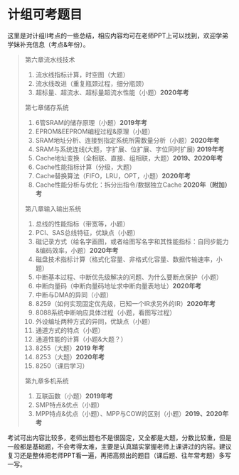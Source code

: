 # 计组可考题目

​		这里是对计组II考点的一些总结，相应内容均可在老师PPT上可以找到，欢迎学弟学妹补充信息（考点&年份）。

> 第六章流水线技术
>
> 1. 流水线指标计算，时空图（大题）
> 2. 流水线改进（重复瓶颈过程，细分瓶颈）
> 3. 超标量、超流水、超标量超流水性能（小题）**2020年考**
>
> 第七章储存系统
>
> 1. 6管SRAM的储存原理（小题）**2019年考**
> 2. EPROM&EEPROM编程过程&原理（小题）
> 3. SRAM地址分析、连接到指定系统所需数量分析（小题）**2020年考**
> 4. SRAM与系统连线(大题，字扩展、位扩展、字位同时扩展) **2019年考**
> 5. Cache地址变换（全相联、直接、组相联，大题）**2019、2020年考**
> 6. Cache性能指标计算（分级，大题）
> 7. Cache替换算法（FIFO，LRU，OPT，小题）**2020年考**
> 8. Cache性能分析与优化：拆分出指令/数据独立Cache **2020年（附加）考**
>
> 第八章输入输出系统
>
> 1. 总线的性能指标（带宽等，小题）
> 2. PCI、SAS总线特征，优缺点（小题）
> 3. 磁记录方式（给名字画图，或者给图写名字和其性能指标：自同步能力&编码效率，小题）**2020年考**
> 4. 磁盘技术指标计算（格式化容量、非格式化容量、数据传输速率，小题）
> 5. 中断基本过程、中断优先级解决的问题、为什么要断点保护（小题）
> 6. 中断向量码（中断向量码地址求中断向量表地址）**2020年考**
> 7. 中断与DMA的异同（小题）
> 8. 8259（如何实现固定优先级，已知一个IR求另外的IR）**2020年考**
> 9. 8088系统中断响应具体过程（小题，看图写过程）
> 10. 外设编址两种方式的异同，优缺点（小题）
> 11. 通道方式的特点（小题）
> 12. 通道性能的计算（小题&大题？）
> 13. 8255（大题）**2019 年考**
> 14. 8253（大题）**2020年考**
> 15. 8250（课后学习）
>
> 第九章多机系统
>
> 1. 互联函数（小题）**2019年考**
> 2. SMP特点&优点（小题）
> 3. MPP特点&优点（小题）、MPP与COW的区别（小题）**2019、2020年考**

​	考试可出内容比较多，老师出题也不是很固定，又全都是大题，分数比较重，但是一般都是基础题，不会考得太难，主要是认真踏实掌握老师上课讲过的内容。建议复习还是整体把老师PPT看一遍，再把高频出的题目（课后题、往年常考题）多写一写。


